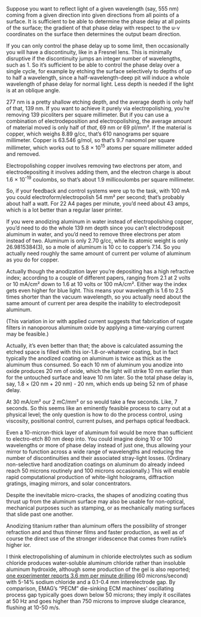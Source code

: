 Suppose you want to reflect light of a given wavelength (say, 555 nm)
coming from a given direction into given directions from all points of
a surface.  It is sufficient to be able to determine the phase delay
at all points of the surface; the gradient of that phase delay with
respect to the u-v coordinates on the surface then determines the
output beam direction.

If you can only control the phase delay up to some limit, then
occasionally you will have a discontinuity, like in a Fresnel lens.
This is minimally disruptive if the discontinuity jumps an integer
number of wavelengths, such as 1.  So it’s sufficient to be able to
control the phase delay over a single cycle, for example by etching
the surface selectively to depths of up to half a wavelength, since a
half-wavelength-deep pit will induce a whole wavelength of phase delay
for normal light.  Less depth is needed if the light is at an oblique
angle.

277 nm is a pretty shallow etching depth, and the average depth is
only half of that, 139 nm.  If you want to achieve it purely via
electropolishing, you’re removing 139 picoliters per square
millimeter.  But if you can use a combination of electrodeposition and
electropolishing, the average amount of material moved is only half of
*that*, 69 nm or 69 pl/mm².  If the material is copper, which weighs
8.89 g/cc, that’s 610 nanograms per square millimeter.  Copper is
63.546 g/mol, so that’s 9.7 nanomol per square millimeter, which works
out to 5.8 × 10<sup>15</sup> atoms per square millimeter added and removed.

Electropolishing copper involves removing two electrons per atom, and
electrodepositing it involves adding them, and the electron charge is
about 1.6 × 10<sup>-19</sup> coulombs, so that’s about 1.9
millicoulombs per square millimeter.

So, if your feedback and control systems were up to the task, with 100
mA you could electroform/electropolish 54 mm² per second; that’s
probably about half a watt.  For 22 A4 pages per minute, you’d need
about 43 amps, which is a lot better than a regular laser printer.

If you were anodizing aluminum in water instead of electropolishing
copper, you’d need to do the whole 139 nm depth since you can’t
electrodeposit aluminum in water, and you’d need to remove three
electrons per atom instead of two.  Aluminum is only 2.70 g/cc, while
its atomic weight is only 26.9815384(3), so a mole of aluminum is 10
cc to copper’s 7.14.  So you actually need roughly the same amount of
current per volume of aluminum as you do for copper.

Actually though the anodization layer you’re depositing has a high
refractive index; according to a couple of different papers, ranging
from 2.1 at 2 volts or 10 mA/cm² down to 1.6 at 10 volts or 100
mA/cm².  Either way the index gets even higher for blue light.  This
means your wavelength is 1.6 to 2.5 times shorter than the vacuum
wavelength, so you actually need about the same amount of current per
area despite the inability to electrodeposit aluminum.

(This variation in ior with applied current suggests that fabrication
of rugate filters in nanoporous aluminum oxide by applying a
time-varying current may be feasible.)

Actually, it’s even better than that; the above is calculated assuming
the etched space is filled with this ior-1.8-or-whatever coating, but
in fact typically the anodized coating on aluminum is twice as thick
as the aluminum thus consumed.  So each 10 nm of aluminum you anodize
into oxide produces 20 nm of oxide, which the light will strike 10 nm
earlier than for the untouched surface and leave 10 nm later.  So the
total phase delay is, say, 1.8 × (20 nm + 20 nm) - 20 nm, which ends
up being 52 nm of phase delay.

At 30 mA/cm² our 2 mC/mm² or so would take a few seconds.  Like, 7
seconds.  So this seems like an eminently feasible process to carry
out at a physical level; the only question is how to do the process
control, using viscosity, positional control, current pulses, and
perhaps optical feedback.

Even a 10-micron-thick layer of aluminum foil would be more than
sufficient to electro-etch 80 nm deep into.  You could imagine doing
10 or 100 wavelengths or more of phase delay instead of just one, thus
allowing your mirror to function across a wide range of wavelengths
and reducing the number of discontinuities and their associated
stray-light losses.  (Ordinary non-selective hard anodization coatings
on aluminum do already indeed reach 50 microns routinely and 100
microns occasionally.)  This will enable rapid computational
production of white-light holograms, diffraction gratings, imaging
mirrors, and solar concentrators.

Despite the inevitable micro-cracks, the shapes of anodizing coating
thus thrust up from the aluminum surface may also be usable for
non-optical, mechanical purposes such as stamping, or as mechanically
mating surfaces that slide past one another.

Anodizing titanium rather than aluminum offers the possibility of
stronger refraction and and thus thinner films and faster production,
as well as of course the direct use of the stronger iridescence that
comes from rutile’s higher ior.

I think electropolishing of aluminum in chloride electrolytes such as
sodium chloride produces water-soluble aluminum chloride rather than
insoluble aluminum hydroxide, although some production of the gel is
also reported; [one experimenter reports 3.6 mm per minute
drilling][0] (60 microns/second) with 5-14% sodium chloride and a
0.1-0.4 mm interelectrode gap.  By comparison, EMAG’s “PECM”
die-sinking ECM machines’ oscillating process gap typically goes down
below 50 microns; they imply it oscillates at 50 Hz and goes higher
than 750 microns to improve sludge clearance, flushing at 10-50 m/s.

[0]: https://youtu.be/x4m1RWWJElM
